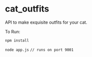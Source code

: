 # cat_outfits
API to make exquisite outfits for your cat.

To Run:

`npm install`

`node app.js` `// runs on port 9001`
